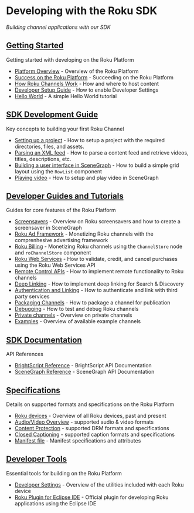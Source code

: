 # Developing with the Roku SDK
_Building channel applications with our SDK_

## [Getting Started](/develop/getting-started)

Getting started with developing on the Roku Platform

* [Platform Overview](/develop/getting-started/platform-overview.md) - Overview of the Roku Platform
* [Success on the Roku Platform](/develop/getting-started/channel-success.md) - Succeeding on the Roku Platform
* [How Roku Channels Work](/develop/getting-started/how-channels-work.md) - How and where to host content
* [Developer Setup Guide](/develop/getting-started/setup-guide.md) - How to enable Developer Settings
* [Hello World](/develop/getting-started/hello-world.md) - A simple Hello World tutorial

## [SDK Development Guide](/develop/sdk-development)

Key concepts to building your first Roku Channel

* [Setting up a project](/develop/sdk-development/project-setup.md) - How to setup a project with the required directories, files, and assets.
* [Parsing an XML feed](/develop/sdk-development/parsing-feed.md) - How to parse a content feed and retrieve videos, titles, descriptions, etc.
* [Building a user interface in SceneGraph](/develop/sdk-development/scenegraph-ui.md) - How to build a simple grid layout using the `RowList` component
* [Playing video](/develop/sdk-development/video-playback.md) - How to setup and play video in SceneGraph

## [Developer Guides and Tutorials](/develop/guides)

Guides for core features of the Roku Platform

* [Screensavers](/develop/guides/screensavers.md) - Overview on Roku screensavers and how to create a screensaver in SceneGraph
* [Roku Ad Framework](/develop/guides/roku-ad-framework.md) - Monetizing Roku channels with the comprenhesive advertising framework
* [Roku Billing](/develop/guides/roku-billing.md) - Monetizing Roku channels using the `ChannelStore` node and `roChannelStore` component
* [Roku Web Services](/develop/guides/roku-web-services.md) - How to validate, credit, and cancel purchases using the Roku Web Services API
* [Remote Control APIs](/develop/guides/remote-api-ecp.md) - How to implement remote functionality to Roku channels
* [Deep Linking](/develop/guides/deep-linking.md) - How to implement deep linking for Search & Discovery
* [Authentication and Linking](/develop/guides/auth-linking.md) - How to authenticate and link with third party services
* [Packaging Channels](/develop/guides/packaging.md) - How to package a channel for publication
* [Debugging](/develop/guides/debugging.md) - How to test and debug Roku channels
* [Private channels](/develop/guides/private-channels.md) - Overview on private channels
* [Examples](/develop/guides/examples.md) - Overview of available example channels

## [SDK Documentation](/develop/sdk-documentation)

API References

* [BrightScript Reference](/develop/sdk-documentation/brightscript-reference.md) - BrightScript API Documentation
* [SceneGraph Reference](/develop/sdk-documentation/scenegraph-reference.md) - SceneGraph API Documentation


## [Specifications](/develop/specifications)

Details on supported formats and specifications on the Roku Platform

* [Roku devices](/develop/specifications/roku-devices.md) - Overview of all Roku devices, past and present
* [Audio/Video Overview](/develop/specifications/audio-video-support.md) - supported audio & video formats
* [Content Protection](/develop/specifications/content-protection.md) - supported DRM formats and specifications
* [Closed Captioning](/develop/specifications/closed-captioning.md) - supported caption formats and specifications
* [Manifest file](/develop/specifications/manifest.md) - Manifest specifications and attributes

## [Developer Tools](/develop/developer-tools)

Essential tools for building on the Roku Platform

* [Developer Settings](/develop/developer-tools/developer-settings.md) - Overview of the utilities included with each Roku device
* [Roku Plugin for Eclipse IDE](/develop/developer-tools/eclipse-plugin.md) - Official plugin for developing Roku applications using the Eclipse IDE

